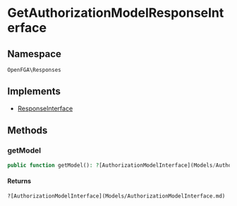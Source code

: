 # GetAuthorizationModelResponseInterface


## Namespace
`OpenFGA\Responses`

## Implements
* [ResponseInterface](Responses/ResponseInterface.md)

## Methods
### getModel

```php
public function getModel(): ?[AuthorizationModelInterface](Models/AuthorizationModelInterface.md)
```



#### Returns
`?[AuthorizationModelInterface](Models/AuthorizationModelInterface.md)` 

